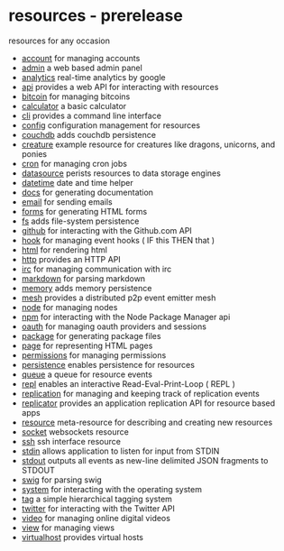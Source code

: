 # resources - prerelease 

resources for any occasion 

 - [account](https://github.com/bigcompany/resources/tree/master/account) for managing accounts
 - [admin](https://github.com/bigcompany/resources/tree/master/admin) a web based admin panel
 - [analytics](https://github.com/bigcompany/resources/tree/master/analytics) real-time analytics by google
 - [api](https://github.com/bigcompany/resources/tree/master/api) provides a web API for interacting with resources
 - [bitcoin](https://github.com/bigcompany/resources/tree/master/bitcoin) for managing bitcoins
 - [calculator](https://github.com/bigcompany/resources/tree/master/calculator) a basic calculator
 - [cli](https://github.com/bigcompany/resources/tree/master/cli) provides a command line interface
 - [config](https://github.com/bigcompany/resources/tree/master/config) configuration management for resources
 - [couchdb](https://github.com/bigcompany/resources/tree/master/couchdb) adds couchdb persistence
 - [creature](https://github.com/bigcompany/resources/tree/master/creature) example resource for creatures like dragons, unicorns, and ponies
 - [cron](https://github.com/bigcompany/resources/tree/master/cron) for managing cron jobs
 - [datasource](https://github.com/bigcompany/resources/tree/master/datasource) perists resources to data storage engines
 - [datetime](https://github.com/bigcompany/resources/tree/master/datetime) date and time helper
 - [docs](https://github.com/bigcompany/resources/tree/master/docs) for generating documentation
 - [email](https://github.com/bigcompany/resources/tree/master/email) for sending emails
 - [forms](https://github.com/bigcompany/resources/tree/master/forms) for generating HTML forms
 - [fs](https://github.com/bigcompany/resources/tree/master/fs) adds file-system persistence
 - [github](https://github.com/bigcompany/resources/tree/master/github) for interacting with the Github.com API
 - [hook](https://github.com/bigcompany/resources/tree/master/hook) for managing event hooks ( IF this THEN that )
 - [html](https://github.com/bigcompany/resources/tree/master/html) for rendering html
 - [http](https://github.com/bigcompany/resources/tree/master/http) provides an HTTP API
 - [irc](https://github.com/bigcompany/resources/tree/master/irc) for managing communication with irc
 - [markdown](https://github.com/bigcompany/resources/tree/master/markdown) for parsing markdown
 - [memory](https://github.com/bigcompany/resources/tree/master/memory) adds memory persistence
 - [mesh](https://github.com/bigcompany/resources/tree/master/mesh) provides a distributed p2p event emitter mesh
 - [node](https://github.com/bigcompany/resources/tree/master/node) for managing nodes
 - [npm](https://github.com/bigcompany/resources/tree/master/npm) for interacting with the Node Package Manager api
 - [oauth](https://github.com/bigcompany/resources/tree/master/oauth) for managing oauth providers and sessions
 - [package](https://github.com/bigcompany/resources/tree/master/package) for generating package files
 - [page](https://github.com/bigcompany/resources/tree/master/page) for representing HTML pages
 - [permissions](https://github.com/bigcompany/resources/tree/master/permissions) for managing permissions
 - [persistence](https://github.com/bigcompany/resources/tree/master/persistence) enables persistence for resources
 - [queue](https://github.com/bigcompany/resources/tree/master/queue) a queue for resource events
 - [repl](https://github.com/bigcompany/resources/tree/master/repl) enables an interactive Read-Eval-Print-Loop ( REPL )
 - [replication](https://github.com/bigcompany/resources/tree/master/replication) for managing and keeping track of replication events
 - [replicator](https://github.com/bigcompany/resources/tree/master/replicator) provides an application replication API for resource based apps
 - [resource](https://github.com/bigcompany/resources/tree/master/resource) meta-resource for describing and creating new resources
 - [socket](https://github.com/bigcompany/resources/tree/master/socket) websockets resource
 - [ssh](https://github.com/bigcompany/resources/tree/master/ssh) ssh interface resource
 - [stdin](https://github.com/bigcompany/resources/tree/master/stdin) allows application to listen for input from STDIN
 - [stdout](https://github.com/bigcompany/resources/tree/master/stdout) outputs all events as new-line delimited JSON fragments to STDOUT
 - [swig](https://github.com/bigcompany/resources/tree/master/swig) for parsing swig
 - [system](https://github.com/bigcompany/resources/tree/master/system) for interacting with the operating system
 - [tag](https://github.com/bigcompany/resources/tree/master/tag) a simple hierarchical tagging system
 - [twitter](https://github.com/bigcompany/resources/tree/master/twitter) for interacting with the Twitter API
 - [video](https://github.com/bigcompany/resources/tree/master/video) for managing online digital videos
 - [view](https://github.com/bigcompany/resources/tree/master/view) for managing views
 - [virtualhost](https://github.com/bigcompany/resources/tree/master/virtualhost) provides virtual hosts
